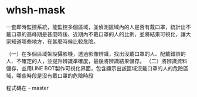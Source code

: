 # whsh-mask
一套即時監控系統，能監控多個區域，並偵測區域內的人是否有戴口罩，統計出不戴口罩的高峰期是甚麼時後、近期內不戴口罩的人的比例，並將結果可視化，讓大家知道哪些地方，在甚麼時候比較危險。

（一）在多個區域架設攝影機，透過影像辨識，找出沒戴口罩的人、配戴錯誤的人、不確定的人，並提升辨識準確度，最後將辨識結果儲存。
（二）將辨識資料儲存，並用LINE BOT製作可視化界面，包含顯示出該區域沒戴口罩的人的危險區域，哪些時段是沒有戴口罩的危險時段

程式碼在 - master

